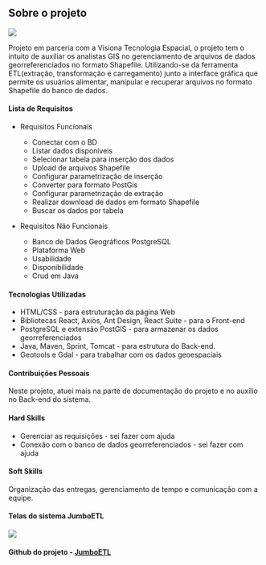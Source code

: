 ## Sobre o projeto

 ![](https://i.imgur.com/GVAU8Y1.png)

Projeto em parceria com a Visiona Tecnologia Espacial, o projeto tem o intuito de auxiliar os analistas GIS no gerenciamento de arquivos de dados georreferenciados no formato Shapefile. Utilizando-se da ferramenta ETL(extração, transformação e carregamento) junto a interface gráfica que permite os usuários alimentar, manipular e recuperar arquivos no formato Shapefile do banco de dados. 

#### Lista de Requisitos

- Requisitos Funcionais
  - Conectar com o BD
  - Listar dados disponíveis
  - Selecionar tabela para inserção dos dados
  - Upload de arquivos Shapefile
  - Configurar parametrização de inserção
  - Converter para formato PostGis
  - Configurar parametrização de extração
  - Realizar download de dados em formato Shapefile
  - Buscar os dados por tabela

- Requisitos Não Funcionais 
  - Banco de Dados Geográficos PostgreSQL
  - Plataforma Web
  - Usabilidade
  - Disponibilidade
  - Crud em Java

#### Tecnologias Utilizadas
- HTML/CSS - para estruturação da página Web
- Bibliotecas React, Axios, Ant Design, React Suite - para o Front-end
- PostgreSQL e extensão PostGIS - para armazenar os dados georreferenciados
- Java, Maven, Sprint, Tomcat - para estrutura do Back-end.
- Geotools e Gdal - para trabalhar com os dados geoespaciais

#### Contribuições Pessoais
Neste projeto, atuei mais na parte de documentação do projeto e no auxílio no Back-end do sistema.

#### Hard Skills
- Gerenciar as requisições - sei fazer com ajuda
- Conexão com o banco de dados georreferenciados - sei fazer com ajuda

#### Soft Skills
Organização das entregas, gerenciamento de tempo e comunicação com a equipe.

#### Telas do sistema JumboETL
![](https://i.imgur.com/0AO8IiY.jpg)

#### Github do projeto - [JumboETL](https://github.com/HenriqueNawa/Sistema-ETL-dados-georreferenciados)
